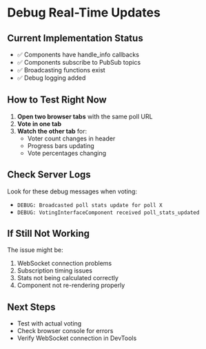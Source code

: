 # Debug Real-Time Updates

## Current Implementation Status
- ✅ Components have handle_info callbacks
- ✅ Components subscribe to PubSub topics
- ✅ Broadcasting functions exist
- ✅ Debug logging added

## How to Test Right Now

1. **Open two browser tabs** with the same poll URL
2. **Vote in one tab** 
3. **Watch the other tab** for:
   - Voter count changes in header
   - Progress bars updating
   - Vote percentages changing

## Check Server Logs
Look for these debug messages when voting:
- `DEBUG: Broadcasted poll stats update for poll X`
- `DEBUG: VotingInterfaceComponent received poll_stats_updated`

## If Still Not Working
The issue might be:
1. WebSocket connection problems
2. Subscription timing issues
3. Stats not being calculated correctly
4. Component not re-rendering properly

## Next Steps
- Test with actual voting
- Check browser console for errors
- Verify WebSocket connection in DevTools